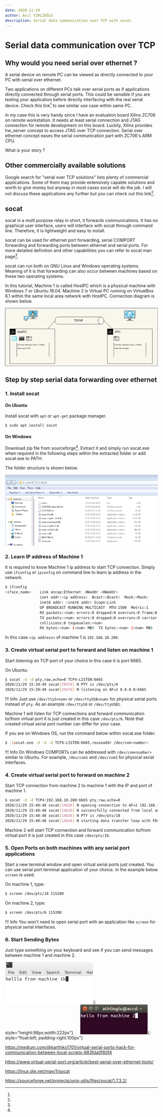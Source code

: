 ```yaml
---
date: 2020-11-29
author: Anıl TIRLIOĞLU
description: Serial data communication over TCP with socat.
---
```


# Serial data communication over TCP

## Why would you need serial over ethernet ?

A serial device on remote PC can be viewed as directly connected to your PC with
serial over ethernet.

Two applications on different PCs talk over serial ports as if applications
directly connected through serial ports. This could be sensible if you are
testing your application before directly interfacing with the real serial
device. Check this link[^1f] to see similar use case within same PC.  

In my case this is very handy since I have an evaluation board Xilinx ZC706 on
remote workstation. It needs at least serial connection and JTAG connection for
remote development on this board. Luckily, Xilinx provides hw_server concept to
access JTAG over TCP connection. Serial over ethernet concept eases the serial
communication part with ZC706's ARM CPU.

What is your story ?

## Other commercially available solutions

Google search for "serial over TCP solutions" lists plenty of commercial
applications. Some of them may provide extensively capable solutions and worth
to give money but anyway in most cases socat will do the job. I will not discuss
these applications any further but you can check out this link[^2f].

## socat

socat is a multi purpose relay in short, it forwards communications. It has no
graphical user interface, users will interface with socat through command line.
Therefore, it is lightweight and easy to install.

socat can be used for ethernet port forwarding, serial COMPORT forwarding and
forwarding ports between ethernet and serial ports. For more detailed definition
and other capabilities you can refer to socat man page[^3f].

socat can run both on GNU Linux and Windows operating systems. Meaning of it is
that forwarding can also occur between machines based on these two operating
systems.

In this tutorial, Machine 1 is called HostPC which is a physical machine with
Windows 7 or Ubuntu 16.04. Machine 2 is Virtual PC running on VirtualBox 6.1
within the same local area network with HostPC. Connection diagram is shown
below.

![Placeholder](img-4/Diagram.png)

## Step by step serial data forwarding over ethernet

### 1. Install socat

#### On Ubuntu

Install socat with `apt` or `apt-get` package manager.

```bash
$ sudo apt install socat
```

#### On Windows

Download zip file from sourceforge[^4f]. Extract it and simply run socat.exe
when required in the following steps within the extracted folder or add
socat.exe to PATH.

The folder structure is shown below.

![Placeholder](img-4/Screenshot3.png)

### 2. Learn IP address of Machine 1

It is required to know Machine 1 ip address to start TCP connection. Simply use
`ifconfig` or `ipconfig` on command line to learn ip address in the network.

```bash
$ ifconfig
<iface_name>    Link encap:Ethernet  HWaddr <HWaddr>  
                inet addr:<ip address>  Bcast:<Bcast>  Mask:<Mask>
                inet6 addr: <inet6 addr> Scope:Link
                UP BROADCAST RUNNING MULTICAST  MTU:1500  Metric:1
                RX packets:<num> errors:0 dropped:0 overruns:0 frame:0
                TX packets:<num> errors:0 dropped:0 overruns:0 carrier:0
                collisions:0 txqueuelen:<num>
                RX bytes:<num> (<num> MB)  TX bytes:<num> (<num> MB)
```

In this case `<ip address>` of machine 1 is `192.168.10.200`.

### 3. Create virtual serial port to forward and listen on machine 1

Start listening on TCP port of your choice in this case it is port 6665.

On Ubuntu:

```bash
$ socat -d -d pty,raw,echo=0 TCP4-LISTEN:6665
2020/11/29 15:39:49 socat[29476] N PTY is /dev/pts/6
2020/11/29 15:39:49 socat[29476] N listening on AF=2 0.0.0.0:6665
```

!!! Info Just use `/dev/ttyS<num>` or `/dev/ttyUSB<num>` for physical serial
    ports instead of `pty`. As an example `/dev/ttyS0` or `/dev/ttyUSB1`.

Machine 1 will listen for TCP connections and forward communication to/from
virtual port it is just created in this case `/dev/pts/6`. Note that created
virtual serial port number can differ for your case.

If you are on Windows OS, run the command below within socat.exe folder.

```bash
$ .\socat.exe -d -d -d TCP4-LISTEN:6665,reuseaddr /dev/com<number>
```

!!! Info On Windows COMPORTs can be addressed with  `/dev/com<number>` similar
to Ubuntu. For example, `/dev/com1` and `/dev/com3` for physical serial
interfaces.

### 4. Create virtual serial port to forward on machine 2

Start TCP connection from machine 2 to machine 1 with the IP and port of machine
1.

```bash
$ socat -d -d TCP4:192.168.10.200:6665 pty,raw,echo=0
2020/11/29 15:40:48 socat[14626] N opening connection to AF=2 192.168.10.200:6665
2020/11/29 15:40:48 socat[14626] N successfully connected from local address AF=2 10.0.2.15:48544
2020/11/29 15:40:48 socat[14626] N PTY is /dev/pts/18
2020/11/29 15:40:48 socat[14626] N starting data transfer loop with FDs [5,5] and [6,6]
```

Machine 2 will start TCP connection and forward communication to/from virtual
port it is just created in this case `/dev/pts/18`.

### 5. Open Ports on both machines with any serial port applications

Start a new terminal window and open virtual serial ports just created. You can
use serial port terminal application of your choice. In the example below
`screen` is used.

On machine 1, type:

```bash
$ screen /dev/pts/18 115200
```

On machine 2, type:

```bash
$ screen /dev/pts/6 115200
```

!!! Info You won't need to open serial port with an application like `screen`
for physical serial interfaces.

### 6. Start Sending Bytes

Just type something on your keyboard and see if you can send messages between
machine 1 and machine 2.

![Placeholder](img-4/Screenshot1.png){:
style="height:98px;width:222px"}&nbsp;&nbsp;&nbsp;&nbsp;&nbsp;&nbsp;![Placeholder](img-4/Screenshot2.png){:
style="float:left; padding-right:100px"}

[^1f]:
https://medium.com/@karthiks1701/virtual-serial-ports-hack-for-communication-between-local-scripts-883fda0f60f4
[^2f]:
https://www.virtual-serial-port.org/article/best-serial-over-ethernet-tools/
[^3f]:
https://linux.die.net/man/1/socat
[^4f]:
https://sourceforge.net/projects/unix-utils/files/socat/1.7.3.2/
